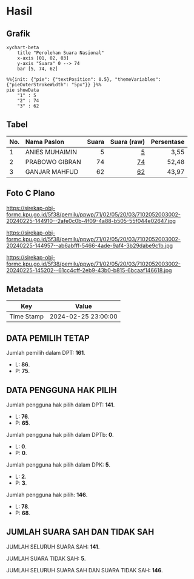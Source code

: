 # Hasil

## Grafik

```mermaid
xychart-beta
    title "Perolehan Suara Nasional"
    x-axis [01, 02, 03]
    y-axis "Suara" 0 --> 74
    bar [5, 74, 62]
```

```mermaid
%%{init: {"pie": {"textPosition": 0.5}, "themeVariables": {"pieOuterStrokeWidth": "5px"}} }%%
pie showData
    "1" : 5
    "2" : 74
    "3" : 62
```

## Tabel

| No. | Nama Paslon    | Suara | Suara (raw) | Persentase |
|:--- |:-------------- | -----:| -----------:| ----------:|
| 1   | ANIES MUHAIMIN | 5     | [5][p-1]    | 3,55       |
| 2   | PRABOWO GIBRAN | 74    | [74][p-2]   | 52,48      |
| 3   | GANJAR MAHFUD  | 62    | [62][p-3]   | 43,97      |


[p-1]: https://github.com/gigit-pemilu/pemilu-2024/blob/main/pilpres/hitung-suara/sub/71-sulawesi-utara/sub/02-minahasa/sub/05-lembean-timur/sub/2003-atep-oki/sub/002-tps/sub/paslon-1.txt
[p-2]: https://github.com/gigit-pemilu/pemilu-2024/blob/main/pilpres/hitung-suara/sub/71-sulawesi-utara/sub/02-minahasa/sub/05-lembean-timur/sub/2003-atep-oki/sub/002-tps/sub/paslon-2.txt
[p-3]: https://github.com/gigit-pemilu/pemilu-2024/blob/main/pilpres/hitung-suara/sub/71-sulawesi-utara/sub/02-minahasa/sub/05-lembean-timur/sub/2003-atep-oki/sub/002-tps/sub/paslon-3.txt

## Foto C Plano

https://sirekap-obj-formc.kpu.go.id/5f38/pemilu/ppwp/71/02/05/20/03/7102052003002-20240225-144910--2afe0c0b-4f09-4a88-b505-55f044e02647.jpg

https://sirekap-obj-formc.kpu.go.id/5f38/pemilu/ppwp/71/02/05/20/03/7102052003002-20240225-144957--ab6abfff-5466-4ade-9af4-3b29dabe9c1b.jpg

https://sirekap-obj-formc.kpu.go.id/5f38/pemilu/ppwp/71/02/05/20/03/7102052003002-20240225-145202--61cc4cff-2eb9-43b0-b815-6bcaaf146618.jpg


## Metadata

| Key        | Value               |
| ---------- | ------------------- |
| Time Stamp | 2024-02-25 23:00:00 |


## DATA PEMILIH TETAP

Jumlah pemilih dalam DPT: **161**.
 * L: **86**.
 * P: **75**.

## DATA PENGGUNA HAK PILIH

Jumlah pengguna hak pilih dalam DPT: **141**.
 * L: **76**.
 * P: **65**.

Jumlah pengguna hak pilih dalam DPTb: **0**.
 * L: **0**.
 * P: **0**.

Jumlah pengguna hak pilih dalam DPK: **5**.
 * L: **2**.
 * P: **3**.

Jumlah pengguna hak pilih: **146**.
 * L: **78**.
 * P: **68**.

## JUMLAH SUARA SAH DAN TIDAK SAH

JUMLAH SELURUH SUARA SAH: **141**.

JUMLAH SUARA TIDAK SAH: **5**.

JUMLAH SELURUH SUARA SAH DAN SUARA TIDAK SAH: **146**.


